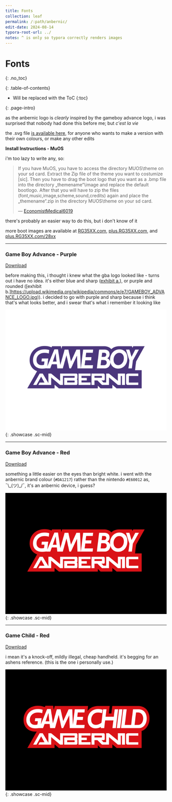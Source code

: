 ```yaml
---
title: Fonts
collection: leaf
permalink: /:path/anbernic/
edit-date: 2024-08-14
typora-root-url: ../
notes: ^ is only so typora correctly renders images
---
```


# Fonts
{: .no_toc}

<div class="contents-intro-container" markdown="1">

{: .table-of-contents}

* Will be replaced with the ToC
{:toc}

{: .page-intro}

as the anbernic logo is _clearly_ inspired by the gameboy advance logo, i was surprised that nobody had done this before me; but _c'est la vie_

</div>

the .svg file [is available here](/assets/images/anbernic/bootlogo.svg), for anyone who wants to make a version with their own colours, or make any other edits

**Install Instructions - MuOS**

i'm too lazy to write any, so:

> If you have MuOS, you have to access the directory MUOS\theme on your sd card. Extract the Zip file of the theme you want to costumize [sic]. Then you have to drag the boot logo that you want as a .bmp file into the directory „themename“\image and replace the default bootlogo. After that you will have to zip the files (font,music,image,scheme,sound,credits) again and place the „themename“.zip in the directory MUOS\theme on your sd card.
> 
> &mdash; [EconomistMedical6019](https://nm.reddit.com/r/RG35XX/comments/1dh98vr/boot_logo_set_for_rg35xx_spplush/l8w0mkz/?context=10000)

there's probably an easier way to do this, but i don't know of it

more boot images are available at [RG35XX.com](https://www.rg35xx.com/en/customization/boot-logos/), [plus.RG35XX.com](https://plus.rg35xx.com/en/customization/boot-logos/), and [plus.RG35XX.com/28xx](https://plus.rg35xx.com/en/customization/boot-logos/)

---

### Game Boy Advance - Purple

<a href="/assets/images/anbernic/gba-purple/bootlogo.bmp" download>Download</a>

before making this, i thought i knew what the gba logo looked like - turns out i have no idea. it's either blue and sharp ([exhibit a.](https://upload.wikimedia.org/wikipedia/commons/thumb/5/50/Game_Boy_Advance_logo.svg/512px-Game_Boy_Advance_logo.svg.png)), or purple and rounded ([exhibit b.]https://upload.wikimedia.org/wikipedia/commons/e/e7/GAMEBOY_ADVANCE_LOGO.jpg)). i decided to go with purple and sharp because i think that's what looks better, and i swear that's what i remember it looking like

![](/assets/images/anbernic/gba-purple/bootlogo.bmp){: .showcase .sc-mid}

---

### Game Boy Advance - Red

<a href="/assets/images/anbernic/gba-red/bootlogo.bmp" download>Download</a>

something a little easier on the eyes than bright white. i went with the anbernic brand colour (`#DA1217`) rather than the nintendo `#E60012` as, ¯\\_(ツ)\_/¯, it's an anbernic device, i guess?

![](/assets/images/anbernic/gba-red/bootlogo.bmp){: .showcase .sc-mid}

---

### Game Child - Red

<a href="/assets/images/anbernic/gc-red/bootlogo.bmp" download>Download</a>

i mean it's a knock-off, mildly illegal, cheap handheld. it's begging for an ashens reference. (this is the one i personally use.)

![](/assets/images/anbernic/gc-red/bootlogo.bmp){: .showcase .sc-mid}
